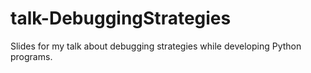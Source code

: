 talk-DebuggingStrategies
========================

Slides for my talk about debugging strategies while developing Python programs.